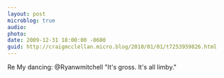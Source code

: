 ```yaml
---
layout: post
microblog: true
audio: 
photo: 
date: 2009-12-31 18:00:00 -0600
guid: http://craigmcclellan.micro.blog/2010/01/01/t7253959826.html
---
```

Re My dancing: @Ryanwmitchell "It's gross. It's all limby."
